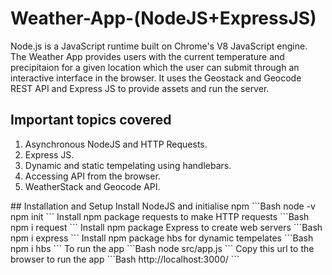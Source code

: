 # Weather-App-(NodeJS+ExpressJS)
<p> Node.js is a JavaScript runtime built on Chrome's V8 JavaScript engine. The Weather App provides users with the current temperature and precipitaion for a given location which the user can submit through an interactive interface in the browser. It uses the Geostack and Geocode REST API and Express JS to provide assets and run the server.
</p>
<h2> Important topics covered </h2>
<ol>
  <li> Asynchronous NodeJS and HTTP Requests.</li>
  <li> Express JS.</li>
  <li> Dynamic and static tempelating using handlebars.</li>
  <li> Accessing API from the browser. </li>
  <li> WeatherStack and Geocode API. </li>
</ol>
## Installation and Setup
Install NodeJS and initialise npm
```Bash
node -v
npm init
```
Install npm package requests to make HTTP requests
```Bash
npm i request
```
Install npm package Express to create web servers
```Bash
npm i express
```
Install npm package hbs for dynamic tempelates
```Bash
npm i hbs
```
To run the app
```Bash
node src/app.js
```
Copy this url to the browser to run the app
```Bash
http://localhost:3000/
```

